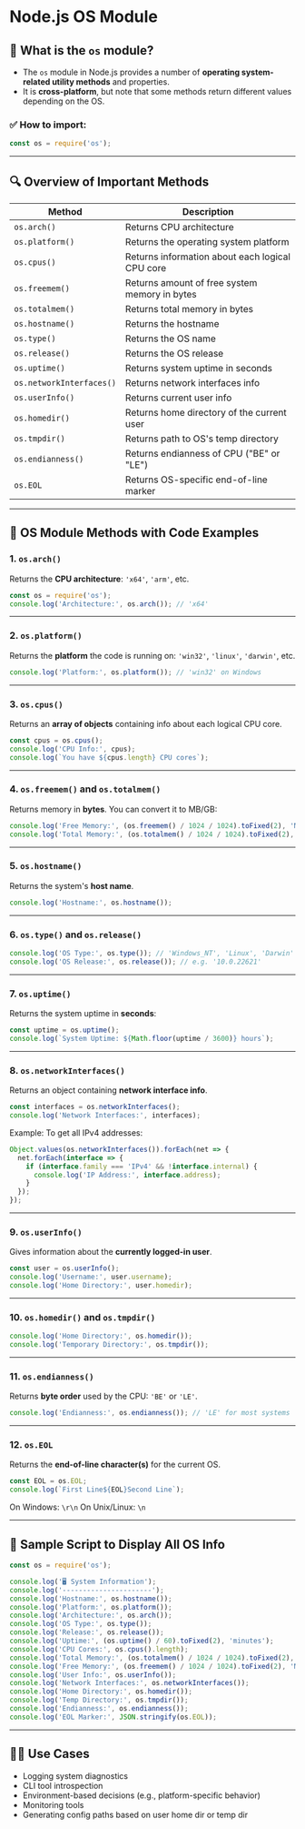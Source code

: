 # Node.js OS Module

## 🧠 What is the `os` module?

* The `os` module in Node.js provides a number of **operating system-related utility methods** and properties.
* It is **cross-platform**, but note that some methods return different values depending on the OS.

### ✅ How to import:

```js
const os = require('os');
```

---

## 🔍 Overview of Important Methods

| Method                   | Description                                     |
| ------------------------ | ----------------------------------------------- |
| `os.arch()`              | Returns CPU architecture                        |
| `os.platform()`          | Returns the operating system platform           |
| `os.cpus()`              | Returns information about each logical CPU core |
| `os.freemem()`           | Returns amount of free system memory in bytes   |
| `os.totalmem()`          | Returns total memory in bytes                   |
| `os.hostname()`          | Returns the hostname                            |
| `os.type()`              | Returns the OS name                             |
| `os.release()`           | Returns the OS release                          |
| `os.uptime()`            | Returns system uptime in seconds                |
| `os.networkInterfaces()` | Returns network interfaces info                 |
| `os.userInfo()`          | Returns current user info                       |
| `os.homedir()`           | Returns home directory of the current user      |
| `os.tmpdir()`            | Returns path to OS's temp directory             |
| `os.endianness()`        | Returns endianness of CPU ("BE" or "LE")        |
| `os.EOL`                 | Returns OS-specific end-of-line marker          |

---

## 🔧 OS Module Methods with Code Examples

### 1. `os.arch()`

Returns the **CPU architecture**: `'x64'`, `'arm'`, etc.

```js
const os = require('os');
console.log('Architecture:', os.arch()); // 'x64'
```

---

### 2. `os.platform()`

Returns the **platform** the code is running on: `'win32'`, `'linux'`, `'darwin'`, etc.

```js
console.log('Platform:', os.platform()); // 'win32' on Windows
```

---

### 3. `os.cpus()`

Returns an **array of objects** containing info about each logical CPU core.

```js
const cpus = os.cpus();
console.log('CPU Info:', cpus);
console.log(`You have ${cpus.length} CPU cores`);
```

---

### 4. `os.freemem()` and `os.totalmem()`

Returns memory in **bytes**. You can convert it to MB/GB:

```js
console.log('Free Memory:', (os.freemem() / 1024 / 1024).toFixed(2), 'MB');
console.log('Total Memory:', (os.totalmem() / 1024 / 1024).toFixed(2), 'MB');
```

---

### 5. `os.hostname()`

Returns the system's **host name**.

```js
console.log('Hostname:', os.hostname());
```

---

### 6. `os.type()` and `os.release()`

```js
console.log('OS Type:', os.type()); // 'Windows_NT', 'Linux', 'Darwin'
console.log('OS Release:', os.release()); // e.g. '10.0.22621'
```

---

### 7. `os.uptime()`

Returns the system uptime in **seconds**:

```js
const uptime = os.uptime();
console.log(`System Uptime: ${Math.floor(uptime / 3600)} hours`);
```

---

### 8. `os.networkInterfaces()`

Returns an object containing **network interface info**.

```js
const interfaces = os.networkInterfaces();
console.log('Network Interfaces:', interfaces);
```

Example: To get all IPv4 addresses:

```js
Object.values(os.networkInterfaces()).forEach(net => {
  net.forEach(interface => {
    if (interface.family === 'IPv4' && !interface.internal) {
      console.log('IP Address:', interface.address);
    }
  });
});
```

---

### 9. `os.userInfo()`

Gives information about the **currently logged-in user**.

```js
const user = os.userInfo();
console.log('Username:', user.username);
console.log('Home Directory:', user.homedir);
```

---

### 10. `os.homedir()` and `os.tmpdir()`

```js
console.log('Home Directory:', os.homedir());
console.log('Temporary Directory:', os.tmpdir());
```

---

### 11. `os.endianness()`

Returns **byte order** used by the CPU: `'BE'` or `'LE'`.

```js
console.log('Endianness:', os.endianness()); // 'LE' for most systems
```

---

### 12. `os.EOL`

Returns the **end-of-line character(s)** for the current OS.

```js
const EOL = os.EOL;
console.log(`First Line${EOL}Second Line`);
```

On Windows: `\r\n`
On Unix/Linux: `\n`

---

## 🧪 Sample Script to Display All OS Info

```js
const os = require('os');

console.log('🖥️ System Information');
console.log('----------------------');
console.log('Hostname:', os.hostname());
console.log('Platform:', os.platform());
console.log('Architecture:', os.arch());
console.log('OS Type:', os.type());
console.log('Release:', os.release());
console.log('Uptime:', (os.uptime() / 60).toFixed(2), 'minutes');
console.log('CPU Cores:', os.cpus().length);
console.log('Total Memory:', (os.totalmem() / 1024 / 1024).toFixed(2), 'MB');
console.log('Free Memory:', (os.freemem() / 1024 / 1024).toFixed(2), 'MB');
console.log('User Info:', os.userInfo());
console.log('Network Interfaces:', os.networkInterfaces());
console.log('Home Directory:', os.homedir());
console.log('Temp Directory:', os.tmpdir());
console.log('Endianness:', os.endianness());
console.log('EOL Marker:', JSON.stringify(os.EOL));
```

---

## 🧑‍💻 Use Cases

* Logging system diagnostics
* CLI tool introspection
* Environment-based decisions (e.g., platform-specific behavior)
* Monitoring tools
* Generating config paths based on user home dir or temp dir

